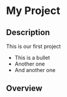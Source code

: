 # My Project

## Description

This is our first project

* This is a bullet
* Another one
* And another one

## Overview

